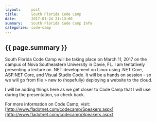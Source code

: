 ```yaml
---
layout:     post
title:      South Florida Code Camp
date:       2017-01-24 21:13:00
summary:    South Florida Code Camp Info
categories: code-camp
---
```


## {{ page.summary }}

South Florida Code Camp will be taking place on March 11, 2017 on the campus of Nova Southeastern University in Davie, FL. I am tentatively presenting a lecture on .NET development on Linux using .NET Core, ASP.NET Core, and Visual Studio Code. It will be a hands on session - so we will go from file > new to (hopefully) deploying a website to the cloud.

I will be adding things here as we get closer to Code Camp that I will use during the presentation, so check back.

For more information on Code Camp, visit: [http://www.fladotnet.com/codecamp/Speakers.aspx](http://www.fladotnet.com/codecamp/Speakers.aspx)

